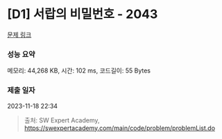 # [D1] 서랍의 비밀번호 - 2043 

[문제 링크](https://swexpertacademy.com/main/code/problem/problemDetail.do?contestProbId=AV5QJ_8KAx8DFAUq) 

### 성능 요약

메모리: 44,268 KB, 시간: 102 ms, 코드길이: 55 Bytes

### 제출 일자

2023-11-18 22:34



> 출처: SW Expert Academy, https://swexpertacademy.com/main/code/problem/problemList.do